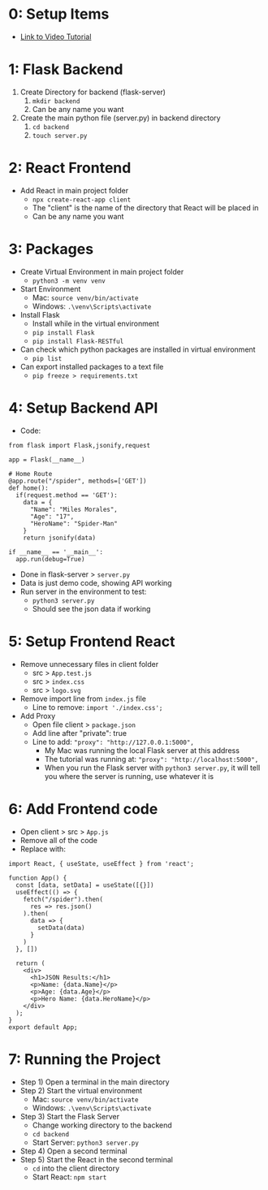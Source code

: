 # 0: Setup Items

- [Link to Video Tutorial](https://youtu.be/7LNl2JlZKHA?si=BjXOvCrcIqu6VkwW)

# 1: Flask Backend

1. Create Directory for backend (flask-server)
   1. `mkdir backend`
   2. Can be any name you want
2. Create the main python file (server.py) in backend directory
   1. `cd backend`
   2. `touch server.py`

# 2: React Frontend

- Add React in main project folder
  - `npx create-react-app client`
  - The "client" is the name of the directory that React will be placed in
  - Can be any name you want

# 3: Packages

- Create Virtual Environment in main project folder
  - `python3 -m venv venv`
- Start Environment
  - Mac: `source venv/bin/activate`
  - Windows: `.\venv\Scripts\activate`
- Install Flask
  - Install while in the virtual environment
  - `pip install Flask`
  - `pip install Flask-RESTful`
- Can check which python packages are installed in virtual environment
  - `pip list`
- Can export installed packages to a text file
  - `pip freeze > requirements.txt`

# 4: Setup Backend API

- Code:
```
from flask import Flask,jsonify,request

app = Flask(__name__)

# Home Route
@app.route("/spider", methods=['GET'])
def home():
  if(request.method == 'GET'):
    data = {
      "Name": "Miles Morales",
      "Age": "17",
      "HeroName": "Spider-Man"
    }
    return jsonify(data)
    
if __name__ == '__main__':
  app.run(debug=True)
```
- Done in flask-server > `server.py`
- Data is just demo code, showing API working
- Run server in the environment to test:
  - `python3 server.py`
  - Should see the json data if working

# 5: Setup Frontend React

- Remove unnecessary files in client folder
  - src > `App.test.js`
  - src > `index.css`
  - src > `logo.svg`
- Remove import line from `index.js` file
  - Line to remove: `import './index.css';`
- Add Proxy
  - Open file client > `package.json`
  - Add line after "private": true
  - Line to add: `"proxy": "http://127.0.0.1:5000",`
    - My Mac was running the local Flask server at this address
    - The tutorial was running at: `"proxy": "http://localhost:5000",`
    - When you run the Flask server with `python3 server.py`, it will tell you where the server is running, use whatever it is

# 6: Add Frontend code

- Open client > src > `App.js`
- Remove all of the code
- Replace with:
```
import React, { useState, useEffect } from 'react';

function App() {
  const [data, setData] = useState([{}])
  useEffect(() => {
    fetch("/spider").then(
      res => res.json()
    ).then(
      data => {
        setData(data)
      }
    )
  }, [])

  return (
    <div>
      <h1>JSON Results:</h1>
      <p>Name: {data.Name}</p>
      <p>Age: {data.Age}</p>
      <p>Hero Name: {data.HeroName}</p>
    </div>
  );
}
export default App;

```

# 7: Running the Project

- Step 1) Open a terminal in the main directory
- Step 2) Start the virtual environment
  - Mac: `source venv/bin/activate`
  - Windows: `.\venv\Scripts\activate`
- Step 3) Start the Flask Server
  - Change working directory to the backend
  - `cd backend`
  - Start Server: `python3 server.py`
- Step 4) Open a second terminal
- Step 5) Start the React in the second terminal
  - `cd` into the client directory
  - Start React: `npm start`